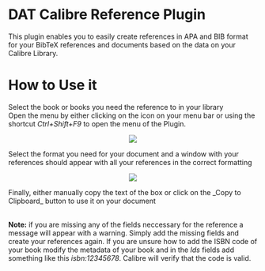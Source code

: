 # DAT Calibre Reference Plugin
This plugin enables you to easily create references in APA and BIB format for your BibTeX references and documents based on the data on your Calibre Library.

# How to Use it
Select the book or books you need the reference to in your library<br>
Open the menu by either clicking on the icon on your menu bar or using the shortcut _Ctrl+Shift+F9_ to open the menu of the Plugin.<br/>
<p align="center">
<img src="https://github.com/dogAteTaco/DATCalibreReferencePlugin/assets/20733245/b8b9b7c2-f9b6-40ff-851c-f6e62a79e817">
</p>
Select the format you need for your document and a window with your references should appear with all your references in the correct formatting
<p align="center">
<img src="https://github.com/dogAteTaco/DATCalibreReferencePlugin/assets/20733245/9ec24cb0-ee96-4c19-8a5f-f2f79c838960">
</p>
Finally, either manually copy the text of the box or click on the _Copy to Clipboard_ button to use it on your document<br><br>

**Note:** if you are missing any of the fields neccessary for the reference a message will appear with a warning. Simply add the missing fields and create your references again. If you are unsure how to add the ISBN code of your book modify the metadata of your book and in the _Ids_ fields add something like this _isbn:12345678_. Calibre will verify that the code is valid.

